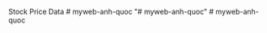 Stock Price Data
#   m y w e b - a n h - q u o c  
 "# myweb-anh-quoc" 
#   m y w e b - a n h - q u o c  
 